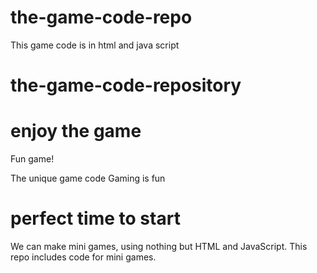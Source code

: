 
# the-game-code-repo
This game code is in html and java script
# the-game-code-repository
# enjoy the game

Fun game!

The unique game code
Gaming is fun


perfect time to start
=======


We can make mini games,
using nothing but HTML and JavaScript.
This repo includes code for mini games.
